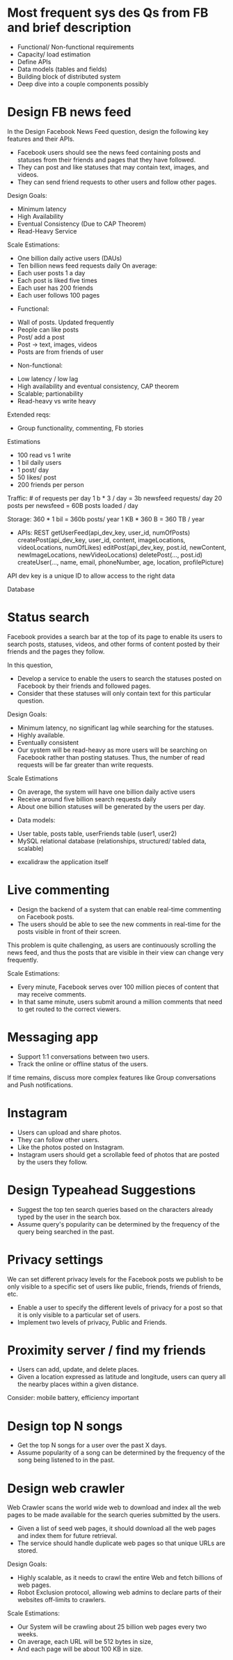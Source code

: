 
# Most frequent sys des Qs from FB and brief description

- Functional/ Non-functional requirements
- Capacity/ load estimation
- Define APIs 
- Data models (tables and fields)
- Building block of distributed system
- Deep dive into a couple components possibly


# Design FB news feed

In the Design Facebook News Feed question, design the following key features and their APIs.

- Facebook users should see the news feed containing posts and statuses from their friends and pages that they have followed.
- They can post and like statuses that may contain text, images, and videos.
- They can send friend requests to other users and follow other pages.

Design Goals:
- Minimum latency
- High Availability
- Eventual Consistency (Due to CAP Theorem)
- Read-Heavy Service


Scale Estimations:
- One billion daily active users (DAUs)
- Ten billion news feed requests daily
On average:
- Each user posts 1 a day
- Each post is liked five times
- Each user has 200 friends
- Each user follows 100 pages


* Functional:
- Wall of posts. Updated frequently
- People can like posts
- Post/ add a post
- Post -> text, images, videos
- Posts are from friends of user

* Non-functional:
- Low latency / low lag
- High availability and eventual consistency, CAP theorem
- Scalable; partionability 
- Read-heavy vs write heavy 

Extended reqs:
- Group functionality, commenting, Fb stories

Estimations
- 100 read vs 1 write 
- 1 bil daily users 
- 1 post/ day
- 50 likes/ post 
- 200 friends per person 

Traffic: # of requests per day
1 b * 3 / day  = 3b newsfeed requests/ day
20 posts per newsfeed = 60B posts loaded / day 


Storage: 
360 * 1 bil = 360b posts/ year 
1 KB * 360 B = 360 TB / year 

* APIs: REST 
getUserFeed(api_dev_key, user_id, numOfPosts)
createPost(api_dev_key, user_id, content, imageLocations, videoLocations, numOfLikes)
editPost(api_dev_key, post.id, newContent, newImageLocations, newVideoLocations)
deletePost(..., post.id)
createUser(..., name, email, phoneNumber, age, location, profilePicture)

API dev key is a unique ID to allow access to the right data

Database

# Status search 
Facebook provides a search bar at the top of its page to enable its users to search posts, statuses, videos, and other forms of content posted by their friends and the pages they follow. 

In this question,
- Develop a service to enable the users to search the statuses posted on Facebook by their friends and followed pages.
- Consider that these statuses will only contain text for this particular question.

Design Goals: 
- Minimum latency, no significant lag while searching for the statuses.
- Highly available.
- Eventually consistent
- Our system will be read-heavy as more users will be searching on Facebook rather than posting statuses. Thus, the number of read requests will be far greater than write requests.

Scale Estimations
- On average, the system will have one billion daily active users
- Receive around five billion search requests daily
- About one billion statuses will be generated by the users per day.

* Data models:
- User table, posts table, userFriends table (user1, user2) 
- MySQL relational database (relationships, structured/ tabled data, scalable)

* excalidraw the application itself 


# Live commenting 

- Design the backend of a system that can enable real-time commenting on Facebook posts.
- The users should be able to see the new comments in real-time for the posts visible in front of their screen.

This problem is quite challenging, as users are continuously scrolling the news feed, and thus the posts that are visible in their view can change very frequently.

Scale Estimations: 
- Every minute, Facebook serves over 100 million pieces of content that may receive comments.
- In that same minute, users submit around a million comments that need to get routed to the correct viewers.


# Messaging app 
- Support 1:1 conversations between two users.
- Track the online or offline status of the users.

If time remains, discuss more complex features like Group conversations and Push notifications.


# Instagram

- Users can upload and share photos.
- They can follow other users.
- Like the photos posted on Instagram.
- Instagram users should get a scrollable feed of photos that are posted by the users they follow.


# Design Typeahead Suggestions
- Suggest the top ten search queries based on the characters already typed by the user in the search box.
- Assume query's popularity can be determined by the frequency of the query being searched in the past.


# Privacy settings
We can set different privacy levels for the Facebook posts we publish to be only visible to a specific set of users like public, friends, friends of friends, etc.

- Enable a user to specify the different levels of privacy for a post so that it is only visible to a particular set of users.
- Implement two levels of privacy, Public and Friends.


# Proximity server / find my friends 
- Users can add, update, and delete places.
- Given a location expressed as latitude and longitude, users can query all the nearby places within a given distance.

Consider: mobile battery, efficiency important 

# Design top N songs 
- Get the top N songs for a user over the past X days.
- Assume popularity of a song can be determined by the frequency of the song being listened to in the past.


# Design web crawler
Web Crawler scans the world wide web to download and index all the web pages to be made available for the search queries submitted by the users.

- Given a list of seed web pages, it should download all the web pages and index them for future retrieval.
- The service should handle duplicate web pages so that unique URLs are stored.

Design Goals:
- Highly scalable, as it needs to crawl the entire Web and fetch billions of web pages.
- Robot Exclusion protocol, allowing web admins to declare parts of their websites off-limits to crawlers.

Scale Estimations:
- Our System will be crawling about 25 billion web pages every two weeks.
- On average, each URL will be 512 bytes in size,
- And each page will be about 100 KB in size.